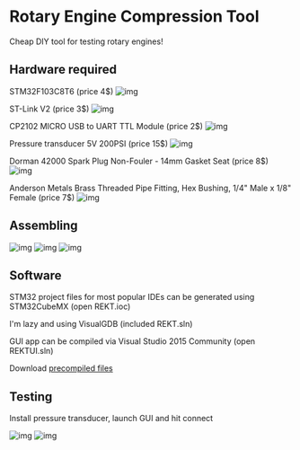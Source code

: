 # Rotary Engine Compression Tool

Cheap DIY tool for testing rotary engines!

## Hardware required

STM32F103C8T6 (price 4$)
![img](img/stm32.jpg)

ST-Link V2 (price 3$)
![img](img/stlink.jpg)

CP2102 MICRO USB to UART TTL Module (price 2$)
![img](img/CP2102.jpg)

Pressure transducer 5V 200PSI (price 15$)
![img](img/pressure_transducer.jpg)

Dorman 42000 Spark Plug Non-Fouler - 14mm Gasket Seat (price 8$)
![img](img/spark_plug.jpg)

Anderson Metals Brass Threaded Pipe Fitting, Hex Bushing, 1/4" Male x 1/8" Female (price 7$)
![img](img/fitting.jpg)

## Assembling

![img](img/stm32_pinout.jpg)
![img](img/rekt_prototype.jpg)
![img](img/pressure_transducer_complete.jpg)

## Software

STM32 project files for most popular IDEs can be generated using STM32CubeMX (open REKT.ioc)

I'm lazy and using VisualGDB (included REKT.sln)

GUI app can be compiled via Visual Studio 2015 Community (open REKTUI.sln)

Download [precompiled files](https://drive.google.com/open?id=1Uk5_f99KuZ31ZU57AfIUuFaROBHKnBr2)

## Testing

Install pressure transducer, launch GUI and hit connect

![img](img/rekt1.jpg)
![img](img/rekt2.jpg)
